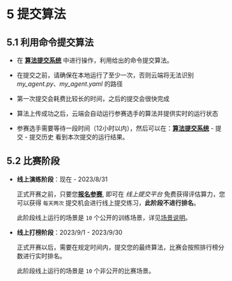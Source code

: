 # 5 提交算法

## 5.1 利用命令提交算法

- 在 [**算法提交系统**](https://competition.atomgit.com/competitionInfo?id=2e1cce10c89711edb4b22fd906d12a1e) 中进行操作，利用给出的命令提交算法。

- 在提交之前，请确保在本地运行了至少一次，否则云端将无法识别 *my_agent.py*、*my_agent.yaml* 的路径

- 第一次提交会耗费比较长的时间，之后的提交会很快完成

- 算法上传成功之后，云端会自动运行参赛选手的算法并提供实时的运行状态

- 参赛选手需要等待一段时间（12小时以内），然后可以在：[**算法提交系统**](https://competition.atomgit.com/competitionInfo?id=2e1cce10c89711edb4b22fd906d12a1e) - 提交 - 提交历史 看到本次提交的运行结果。

## 5.2 比赛阶段

- **线上演练阶段**：现在 - 2023/8/31

    正式开赛之前，只要您[**报名参赛**](https://competition.atomgit.com/competitionInfo?id=2e1cce10c89711edb4b22fd906d12a1e), 即可在 *线上提交平台* 免费获得评估算力，您可以获得 `每天两次` 提交机会进行线上提交练习，**此阶段不进行排名**。

    此阶段线上运行的场景是 `10` 个公开的训练场景，详见[场景说明](zh-cn/scenarios.md#61-训练场景)。

- **线上打榜阶段**：2023/9/1 - 2023/9/30

    正式开赛以后，需要在规定时间内，提交您的最终算法，比赛会按照排行榜分数进行实时排名。

    此阶段线上运行的场景是 `10` 个非公开的比赛场景。